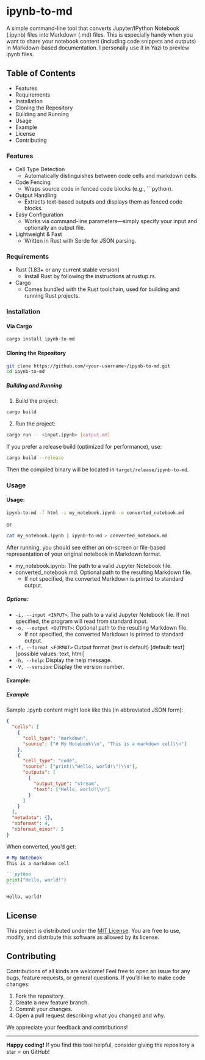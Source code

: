 # ipynb-to-md

A simple command-line tool that converts Jupyter/IPython Notebook (.ipynb) files into Markdown (.md) files.
This is especially handy when you want to share your notebook content (including code snippets and outputs) in Markdown-based documentation.
I personally use it in Yazi to preview ipynb files.

## Table of Contents
-	Features
-	Requirements
-	Installation
-	Cloning the Repository
-	Building and Running
-	Usage
-	Example
-	License
-	Contributing

### Features
-	Cell Type Detection
    -   Automatically distinguishes between code cells and markdown cells.
-	Code Fencing
    -   Wraps source code in fenced code blocks (e.g., ```python).
-	Output Handling
    -   Extracts text-based outputs and displays them as fenced code blocks.
-	Easy Configuration
    -   Works via command-line parameters—simply specify your input and optionally an output file.
-	Lightweight & Fast
    -   Written in Rust with Serde for JSON parsing.

### Requirements
-	Rust (1.83+ or any current stable version)
    -   Install Rust by following the instructions at rustup.rs.
-	Cargo
    -   Comes bundled with the Rust toolchain, used for building and running Rust projects.

### Installation

#### Via Cargo

```bash
cargo install ipynb-to-md
```

#### Cloning the Repository

```bash
git clone https://github.com/<your-username>/ipynb-to-md.git
cd ipynb-to-md
```

##### Building and Running
1.	Build the project:

```bash
cargo build
```

2.	Run the project:

```bash
cargo run -- <input.ipynb> [output.md]
```

If you prefer a release build (optimized for performance), use:

```bash
cargo build --release
```

Then the compiled binary will be located in `target/release/ipynb-to-md`.

### Usage

#### Usage:

```bash
ipynb-to-md -f html -i my_notebook.ipynb -o converted_notebook.md
```

or 

```bash
cat my_notebook.ipynb | ipynb-to-md > converted_notebook.md
```

After running, you should see either an on-screen or file-based representation of your original notebook in Markdown format.

-	my_notebook.ipynb: The path to a valid Jupyter Notebook file.
-	converted_notebook.md: Optional path to the resulting Markdown file.
    -	If not specified, the converted Markdown is printed to standard output.

##### Options:
-   `-i, --input <INPUT>`: The path to a valid Jupyter Notebook file. If not specified, the program will read from standard input.
-   `-o, --output <OUTPUT>`: Optional path to the resulting Markdown file.
    -   If not specified, the converted Markdown is printed to standard output.
-   `-f, --format <FORMAT>`  Output format (text is default) [default: text] [possible values: text, html]
-   `-h, --help`: Display the help message.
-   `-V, --version`: Display the version number.

#### Example:

##### Example

Sample .ipynb content might look like this (in abbreviated JSON form):

```json
{
  "cells": [
    {
      "cell_type": "markdown",
      "source": ["# My Notebook\\n", "This is a markdown cell\\n"]
    },
    {
      "cell_type": "code",
      "source": ["print(\"Hello, world!\")\\n"],
      "outputs": [
        {
          "output_type": "stream",
          "text": ["Hello, world!\\n"]
        }
      ]
    }
  ],
  "metadata": {},
  "nbformat": 4,
  "nbformat_minor": 5
}
```

When converted, you’d get:

````markdown
# My Notebook
This is a markdown cell

```python
print("Hello, world!")
```

Hello, world!
````

## License

This project is distributed under the [MIT License](LICENSE). You are free to use, modify, and distribute this software as allowed by its license.

## Contributing

Contributions of all kinds are welcome! Feel free to open an issue for any bugs, feature requests, or general questions. If you’d like to make code changes:

1. Fork the repository.
2. Create a new feature branch.
3. Commit your changes.
4. Open a pull request describing what you changed and why.

We appreciate your feedback and contributions!

---

**Happy coding!**
If you find this tool helpful, consider giving the repository a star ⭐ on GitHub!
